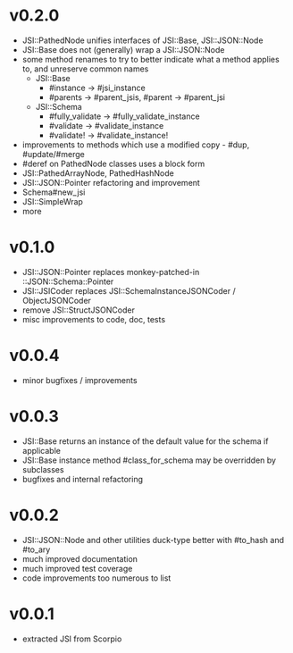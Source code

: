 # v0.2.0

- JSI::PathedNode unifies interfaces of JSI::Base, JSI::JSON::Node
- JSI::Base does not (generally) wrap a JSI::JSON::Node
- some method renames to try to better indicate what a method applies to, and unreserve common names
  - JSI::Base
    - #instance -> #jsi_instance
    - #parents -> #parent_jsis, #parent -> #parent_jsi
  - JSI::Schema
    - #fully_validate -> #fully_validate_instance
    - #validate -> #validate_instance
    - #validate! -> #validate_instance!
- improvements to methods which use a modified copy - #dup, #update/#merge
- #deref on PathedNode classes uses a block form
- JSI::PathedArrayNode, PathedHashNode
- JSI::JSON::Pointer refactoring and improvement
- Schema#new_jsi
- JSI::SimpleWrap
- more

# v0.1.0

- JSI::JSON::Pointer replaces monkey-patched-in ::JSON::Schema::Pointer
- JSI::JSICoder replaces JSI::SchemaInstanceJSONCoder / ObjectJSONCoder
- remove JSI::StructJSONCoder
- misc improvements to code, doc, tests

# v0.0.4

- minor bugfixes / improvements

# v0.0.3

- JSI::Base returns an instance of the default value for the schema if applicable
- JSI::Base instance method #class_for_schema may be overridden by subclasses
- bugfixes and internal refactoring

# v0.0.2

- JSI::JSON::Node and other utilities duck-type better with #to_hash and #to_ary
- much improved documentation
- much improved test coverage
- code improvements too numerous to list

# v0.0.1

- extracted JSI from Scorpio
